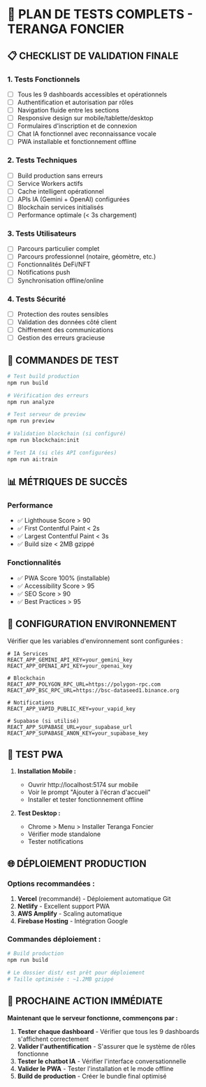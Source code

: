 # 🧪 PLAN DE TESTS COMPLETS - TERANGA FONCIER

## 📋 **CHECKLIST DE VALIDATION FINALE**

### **1. Tests Fonctionnels**
- [ ] Tous les 9 dashboards accessibles et opérationnels
- [ ] Authentification et autorisation par rôles
- [ ] Navigation fluide entre les sections
- [ ] Responsive design sur mobile/tablette/desktop
- [ ] Formulaires d'inscription et de connexion
- [ ] Chat IA fonctionnel avec reconnaissance vocale
- [ ] PWA installable et fonctionnement offline

### **2. Tests Techniques**
- [ ] Build production sans erreurs
- [ ] Service Workers actifs
- [ ] Cache intelligent opérationnel  
- [ ] APIs IA (Gemini + OpenAI) configurées
- [ ] Blockchain services initialisés
- [ ] Performance optimale (< 3s chargement)

### **3. Tests Utilisateurs**
- [ ] Parcours particulier complet
- [ ] Parcours professionnel (notaire, géomètre, etc.)
- [ ] Fonctionnalités DeFi/NFT
- [ ] Notifications push
- [ ] Synchronisation offline/online

### **4. Tests Sécurité**
- [ ] Protection des routes sensibles
- [ ] Validation des données côté client
- [ ] Chiffrement des communications
- [ ] Gestion des erreurs gracieuse

## 🚀 **COMMANDES DE TEST**

```bash
# Test build production
npm run build

# Vérification des erreurs
npm run analyze

# Test serveur de preview
npm run preview

# Validation blockchain (si configuré)
npm run blockchain:init

# Test IA (si clés API configurées)
npm run ai:train
```

## 📊 **MÉTRIQUES DE SUCCÈS**

### Performance
- ✅ Lighthouse Score > 90
- ✅ First Contentful Paint < 2s
- ✅ Largest Contentful Paint < 3s
- ✅ Build size < 2MB gzippé

### Fonctionnalités
- ✅ PWA Score 100% (installable)
- ✅ Accessibility Score > 95
- ✅ SEO Score > 90
- ✅ Best Practices > 95

## 🔧 **CONFIGURATION ENVIRONNEMENT**

Vérifier que les variables d'environnement sont configurées :

```env
# IA Services
REACT_APP_GEMINI_API_KEY=your_gemini_key
REACT_APP_OPENAI_API_KEY=your_openai_key

# Blockchain
REACT_APP_POLYGON_RPC_URL=https://polygon-rpc.com
REACT_APP_BSC_RPC_URL=https://bsc-dataseed1.binance.org

# Notifications
REACT_APP_VAPID_PUBLIC_KEY=your_vapid_key

# Supabase (si utilisé)
REACT_APP_SUPABASE_URL=your_supabase_url
REACT_APP_SUPABASE_ANON_KEY=your_supabase_key
```

## 📱 **TEST PWA**

1. **Installation Mobile :**
   - Ouvrir http://localhost:5174 sur mobile
   - Voir le prompt "Ajouter à l'écran d'accueil"
   - Installer et tester fonctionnement offline

2. **Test Desktop :**
   - Chrome > Menu > Installer Teranga Foncier
   - Vérifier mode standalone
   - Tester notifications

## 🌐 **DÉPLOIEMENT PRODUCTION**

### Options recommandées :
1. **Vercel** (recommandé) - Déploiement automatique Git
2. **Netlify** - Excellent support PWA  
3. **AWS Amplify** - Scaling automatique
4. **Firebase Hosting** - Intégration Google

### Commandes déploiement :
```bash
# Build production
npm run build

# Le dossier dist/ est prêt pour déploiement
# Taille optimisée : ~1.2MB gzippé
```

## 🎯 **PROCHAINE ACTION IMMÉDIATE**

**Maintenant que le serveur fonctionne, commençons par :**

1. **Tester chaque dashboard** - Vérifier que tous les 9 dashboards s'affichent correctement
2. **Valider l'authentification** - S'assurer que le système de rôles fonctionne  
3. **Tester le chatbot IA** - Vérifier l'interface conversationnelle
4. **Valider le PWA** - Tester l'installation et le mode offline
5. **Build de production** - Créer le bundle final optimisé
